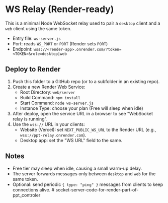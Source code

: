 # WS Relay (Render-ready)

This is a minimal Node WebSocket relay used to pair a `desktop` client and a `web` client using the same token.

- Entry file: `ws-server.js`
- Port: reads `WS_PORT` or `PORT` (Render sets `PORT`)
- Endpoint: `wss://<render-app>.onrender.com/?token=<TOKEN>&role=desktop|web`

## Deploy to Render

1. Push this folder to a GitHub repo (or to a subfolder in an existing repo).
2. Create a new Render Web Service:
   - Root Directory: `web/server`
   - Build Command: `npm install`
   - Start Command: `node ws-server.js`
   - Instance Type: choose your plan (Free will sleep when idle)
3. After deploy, open the service URL in a browser to see "WebSocket relay is running".
4. Use the `wss://` URL in your clients:
   - Website (Vercel): set `NEXT_PUBLIC_WS_URL` to the Render URL (e.g., `wss://ppt-relay.onrender.com`).
   - Desktop app: set the "WS URL" field to the same.

## Notes
- Free tier may sleep when idle, causing a small warm-up delay.
- The server forwards messages only between `desktop` and `web` for the same token.
- Optional: send periodic `{ type: "ping" }` messages from clients to keep connections alive.
#   s o c k e t - s e r v e r - c o d e - f o r - r e n d e r - p a r t - o f - p p t _ c o n t r o l e r  
 
